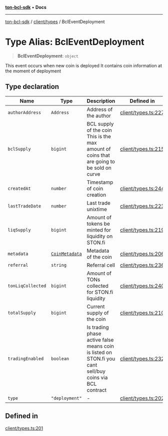 [**ton-bcl-sdk**](../../../README.md) • **Docs**

***

[ton-bcl-sdk](../../../README.md) / [client/types](../README.md) / BclEventDeployment

# Type Alias: BclEventDeployment

> **BclEventDeployment**: `object`

This event occurs when new coin is deployed
It contains coin information at the moment of deployment

## Type declaration

| Name | Type | Description | Defined in |
| ------ | ------ | ------ | ------ |
| `authorAddress` | `Address` | Address of the author | [client/types.ts:227](https://github.com/ton-fun-tech/ton-bcl-sdk/blob/ef763c160920e1ad75340ad15c4b7021fb9ec8c0/src/client/types.ts#L227) |
| `bclSupply` | `bigint` | BCL supply of the coin This is the max amount of coins that are going to be sold on curve | [client/types.ts:215](https://github.com/ton-fun-tech/ton-bcl-sdk/blob/ef763c160920e1ad75340ad15c4b7021fb9ec8c0/src/client/types.ts#L215) |
| `createdAt` | `number` | Timestamp of coin creation | [client/types.ts:244](https://github.com/ton-fun-tech/ton-bcl-sdk/blob/ef763c160920e1ad75340ad15c4b7021fb9ec8c0/src/client/types.ts#L244) |
| `lastTradeDate` | `number` | Last trade unixtime | [client/types.ts:223](https://github.com/ton-fun-tech/ton-bcl-sdk/blob/ef763c160920e1ad75340ad15c4b7021fb9ec8c0/src/client/types.ts#L223) |
| `liqSupply` | `bigint` | Amount of tokens be minted for liquidity on STON.fi | [client/types.ts:219](https://github.com/ton-fun-tech/ton-bcl-sdk/blob/ef763c160920e1ad75340ad15c4b7021fb9ec8c0/src/client/types.ts#L219) |
| `metadata` | [`CoinMetadata`](CoinMetadata.md) | Metadata of the coin | [client/types.ts:206](https://github.com/ton-fun-tech/ton-bcl-sdk/blob/ef763c160920e1ad75340ad15c4b7021fb9ec8c0/src/client/types.ts#L206) |
| `referral` | `string` | Referral cell | [client/types.ts:236](https://github.com/ton-fun-tech/ton-bcl-sdk/blob/ef763c160920e1ad75340ad15c4b7021fb9ec8c0/src/client/types.ts#L236) |
| `tonLiqCollected` | `bigint` | Amount of TONs collected for STON.fi liquidity | [client/types.ts:240](https://github.com/ton-fun-tech/ton-bcl-sdk/blob/ef763c160920e1ad75340ad15c4b7021fb9ec8c0/src/client/types.ts#L240) |
| `totalSupply` | `bigint` | Current supply of the coin | [client/types.ts:210](https://github.com/ton-fun-tech/ton-bcl-sdk/blob/ef763c160920e1ad75340ad15c4b7021fb9ec8c0/src/client/types.ts#L210) |
| `tradingEnabled` | `boolean` | Is trading phase active false means coin is listed on STON.fi you cant sell/buy coins via BCL contract | [client/types.ts:232](https://github.com/ton-fun-tech/ton-bcl-sdk/blob/ef763c160920e1ad75340ad15c4b7021fb9ec8c0/src/client/types.ts#L232) |
| `type` | `"deployment"` | - | [client/types.ts:202](https://github.com/ton-fun-tech/ton-bcl-sdk/blob/ef763c160920e1ad75340ad15c4b7021fb9ec8c0/src/client/types.ts#L202) |

## Defined in

[client/types.ts:201](https://github.com/ton-fun-tech/ton-bcl-sdk/blob/ef763c160920e1ad75340ad15c4b7021fb9ec8c0/src/client/types.ts#L201)
